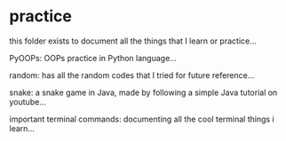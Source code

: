 # practice

this folder exists to document all the things that I learn or practice...

PyOOPs: OOPs practice in Python language...

random: has all the random codes that I tried for future reference...

snake: a snake game in Java, made by following a simple Java tutorial on youtube...

important terminal commands: documenting all the cool terminal things i learn...
